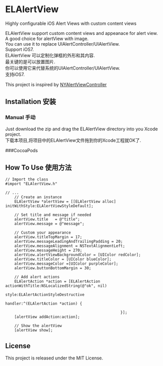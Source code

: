 # ELAlertView
Highly configurable iOS Alert Views with custom content views

ELAlertView support custom content views and appeanace for alert view.  
A good choice for alertView with image.     
You can use it to replace UIAlertController/UIAlertView.   
Support iOS7.    
ELAlertView 可以定制化弹框的外形和其内容.     
最关键的是可以放置图片.     
你可以使用它来代替系统的UIAlertController/UIAlertView.     
支持iOS7.    

This project is inspired by [NYAlertViewController](https://github.com/nealyoung/NYAlertViewController)

## Installation 安装
### Manual 手动
Just download the zip and drag the ELAlertView directory into you Xcode project.    
下载本项目,将项目中的ELAlertView文件拖到你的Xcode工程就OK了.    

###CocoaPods

## How To Use 使用方法
```objc
// Import the class
#import "ELAlertView.h"

// ...
    // Create an instance
    ELAlertView *alertView = [[ELAlertView alloc] initWithStyle:ELAlertViewStyleDefault];
    
    // Set title and message if needed
    alertView.title   = @"title";
    alertView.message = @"message";
    
    // Custom your appearance
    alertView.titleTopMargin = 17;
    alertView.messageLeadingAndTrailingPadding = 20;
    alertView.messageAlignment = NSTextAlignmentLeft;
    alertView.messageHeight = 270;
    alertView.alertViewBackgroundColor = [UIColor redColor];
    alertView.titleColor = [UIColor blueColor];
    alertView.messageColor =[UIColor purpleColor];
    alertView.buttonBottomMargin = 30;
    
    // Add alert actions
    ELAlertAction *action = [ELAlertAction actionWithTitle:NSLocalizedString(@"ok", nil)
                                                     style:ELAlertActionStyleDestructive
                                                   handler:^(ELAlertAction *action) {
                                                       
                                                   }];
    [alertView addAction:action];
    
    // Show the alertView
    [alertView show];
```
    
## License
This project is released under the MIT License.
